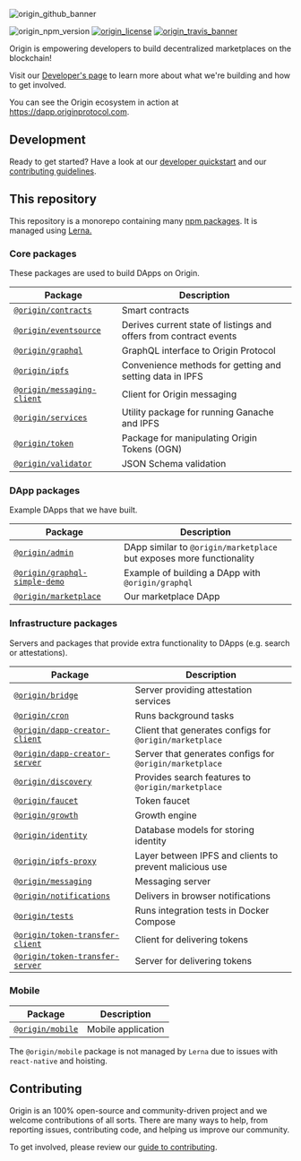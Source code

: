 ![origin_github_banner](https://user-images.githubusercontent.com/673455/37314301-f8db9a90-2618-11e8-8fee-b44f38febf38.png)

![origin_npm_version](https://img.shields.io/npm/v/origin.svg?style=flat-square&colorA=111d28&colorB=1a82ff)
[![origin_license](https://img.shields.io/badge/license-MIT-6e3bea.svg?style=flat-square&colorA=111d28)](https://github.com/OriginProtocol/origin/blob/master/LICENSE)
[![origin_travis_banner](https://img.shields.io/travis/OriginProtocol/origin/master.svg?style=flat-square&colorA=111d28)](https://travis-ci.org/OriginProtocol/origin/branches)

Origin is empowering developers to build decentralized marketplaces on the blockchain!

Visit our [Developer's page](https://www.originprotocol.com/developers) to learn more about what we're building and how to get involved.

You can see the Origin ecosystem in action at https://dapp.originprotocol.com.

## Development

Ready to get started? Have a look at our [developer quickstart](DEVELOPMENT.md) and our [contributing guidelines](CONTRIBUTING.md).

## This repository

This repository is a monorepo containing many [npm packages](https://www.npmjs.com/). It is managed using [Lerna.](https://github.com/lerna/lerna)

### Core packages

These packages are used to build DApps on Origin.

| Package | Description |
|---------|-------------|
| [`@origin/contracts`](/packages/contracts) | Smart contracts|
| [`@origin/eventsource`](/packages/eventsource) | Derives current state of listings and offers from contract events |
| [`@origin/graphql`](/packages/graphql) | GraphQL interface to Origin Protocol |
| [`@origin/ipfs`](/packages/ipfs) | Convenience methods for getting and setting data in IPFS |
| [`@origin/messaging-client`](/packages/messaging-client) | Client for Origin messaging|
| [`@origin/services`](/packages/services) | Utility package for running Ganache and IPFS |
| [`@origin/token`](/packages/token) | Package for manipulating Origin Tokens (OGN)|
| [`@origin/validator`](/packages/validator) | JSON Schema validation |

### DApp packages

Example DApps that we have built.

| Package | Description |
|---------|-------------|
| [`@origin/admin`](/dapps/admin) | DApp similar to `@origin/marketplace` but exposes more functionality |
| [`@origin/graphql-simple-demo`](/dapps/graphql-simple-demo) | Example of building a DApp with `@origin/graphql` |
| [`@origin/marketplace`](/dapps/marketplace) | Our marketplace DApp |

### Infrastructure packages

Servers and packages that provide extra functionality to DApps (e.g. search or attestations).

| Package | Description |
|---------|-------------|
| [`@origin/bridge`](/infra/bridge) | Server providing attestation services |
| [`@origin/cron`](/infra/cron) | Runs background tasks |
| [`@origin/dapp-creator-client`](/infra/dapp-creator-client) | Client that generates configs for `@origin/marketplace` |
| [`@origin/dapp-creator-server`](/infra/dapp-creator-server) | Server that generates configs for `@origin/marketplace` |
| [`@origin/discovery`](/infra/discovery) | Provides search features to `@origin/marketplace` |
| [`@origin/faucet`](/infra/faucet) | Token faucet |
| [`@origin/growth`](/infra/growth) | Growth engine |
| [`@origin/identity`](/infra/identity) | Database models for storing identity |
| [`@origin/ipfs-proxy`](/infra/ipfs-proxy) | Layer between IPFS and clients to prevent malicious use |
| [`@origin/messaging`](/infra/messaging) | Messaging server |
| [`@origin/notifications`](/infra/notifications) | Delivers in browser notifications |
| [`@origin/tests`](/infra/tests) | Runs integration tests in Docker Compose |
| [`@origin/token-transfer-client`](/infra/token-transfer-client) | Client for delivering tokens |
| [`@origin/token-transfer-server`](/infra/token-transfer-server) | Server for delivering tokens |


### Mobile

| Package | Description |
|---------|-------------|
| [`@origin/mobile`](/mobile) | Mobile application |

The `@origin/mobile` package is not managed by `Lerna` due to issues with `react-native` and hoisting.

## Contributing

Origin is an 100% open-source and community-driven project and we welcome contributions of all sorts. There are many ways to help, from reporting issues, contributing code, and helping us improve our community.

To get involved, please review our [guide to contributing](https://www.originprotocol.com/developers).
